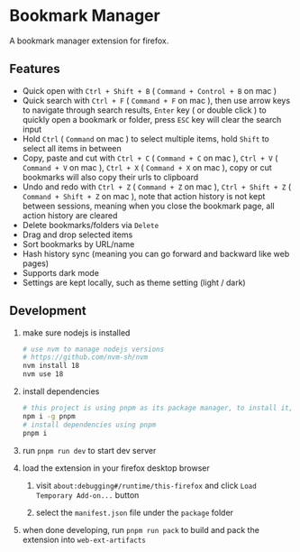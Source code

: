 # Bookmark Manager

A bookmark manager extension for firefox.

## Features

- Quick open with `Ctrl + Shift + B` ( `Command + Control + B` on mac )
- Quick search with `Ctrl + F` ( `Command + F` on mac ), then use arrow keys to navigate through search results, `Enter` key ( or double click ) to quickly open a bookmark or folder, press `ESC` key will clear the search input
- Hold `Ctrl` ( `Command` on mac ) to select multiple items, hold `Shift` to select all items in between
- Copy, paste and cut with `Ctrl + C` ( `Command + C` on mac ), `Ctrl + V` ( `Command + V` on mac ), `Ctrl + X` ( `Command + X` on mac ), copy or cut bookmarks will also copy their urls to clipboard
- Undo and redo with `Ctrl + Z` ( `Command + Z` on mac ), `Ctrl + Shift + Z` ( `Command + Shift + Z` on mac ), note that action history is not kept between sessions, meaning when you close the bookmark page, all action history are cleared
- Delete bookmarks/folders via `Delete`
- Drag and drop selected items
- Sort bookmarks by URL/name
- Hash history sync (meaning you can go forward and backward like web pages)
- Supports dark mode
- Settings are kept locally, such as theme setting (light / dark)

## Development

1. make sure nodejs is installed

   ```bash
   # use nvm to manage nodejs versions
   # https://github.com/nvm-sh/nvm
   nvm install 18
   nvm use 18
   ```

2. install dependencies

   ```bash
   # this project is using pnpm as its package manager, to install it, run
   npm i -g pnpm
   # install dependencies using pnpm
   pnpm i
   ```

3. run `pnpm run dev` to start dev server

4. load the extension in your firefox desktop browser

   1. visit `about:debugging#/runtime/this-firefox` and click `Load Temporary Add-on...` button

   2. select the `manifest.json` file under the `package` folder

5. when done developing, run `pnpm run pack` to build and pack the extension into `web-ext-artifacts`
